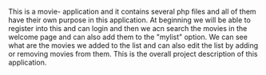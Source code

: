 This is a movie- application and it contains several php files and all of them have their own purpose in this application. At beginning we will be able to register into this and can login and then we acn search the movies in the welcome page and can also add them to the "mylist" option. We can see what are the movies we added to the list and can also edit the list by adding or removing movies from them. This is the overall project description of this application.
